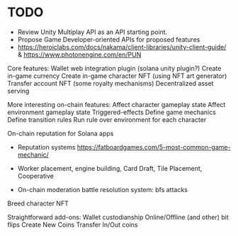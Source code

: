 
# TODO
 * Review Unity Multiplay API as an API starting point.
 * Propose Game Developer-oriented APIs for proposed features
 * https://heroiclabs.com/docs/nakama/client-libraries/unity-client-guide/ & https://www.photonengine.com/en/PUN


Core features:
Wallet web integration plugin (solana unity plugin?)
Create in-game currency
Create in-game character NFT (using NFT art generator)
Transfer account NFT (some royalty mechanisms)
Decentralized asset serving

More interesting on-chain features:
Affect character gameplay state
Affect environment gameplay state
Triggered-effects
Define game mechanics
Define transition rules
Run rule over environment for each character



On-chain reputation for Solana apps
* Reputation systems 
https://fatboardgames.com/5-most-common-game-mechanic/
* Worker placement, engine building, Card Draft, Tile Placement, Cooperative

* On-chain moderation
battle resolution system: bfs attacks

Breed character NFT

Straightforward add-ons:
Wallet custodianship
Online/Offline (and other) bit flips
Create New Coins
Transfer In/Out coins
